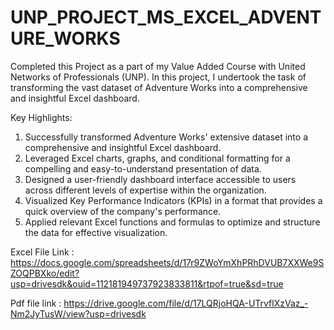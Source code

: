 # UNP_PROJECT_MS_EXCEL_ADVENTURE_WORKS
Completed this Project as a part of my Value Added Course with United Networks of Professionals (UNP). In this project, I undertook the task of transforming the vast dataset of Adventure Works into a comprehensive and insightful Excel dashboard.

Key Highlights:

1. Successfully transformed Adventure Works' extensive dataset into a comprehensive and insightful Excel dashboard.
2. Leveraged Excel charts, graphs, and conditional formatting for a compelling and easy-to-understand presentation of data.
3. Designed a user-friendly dashboard interface accessible to users across different levels of expertise within the organization.
4. Visualized Key Performance Indicators (KPIs) in a format that provides a quick overview of the company's performance.
5. Applied relevant Excel functions and formulas to optimize and structure the data for effective visualization.

Excel File Link : https://docs.google.com/spreadsheets/d/17r9ZWoYmXhPRhDVUB7XXWe9SZOQPBXko/edit?usp=drivesdk&ouid=112181949737923833811&rtpof=true&sd=true

Pdf file link : https://drive.google.com/file/d/17LQRjoHQA-UTrvflXzVaz_-Nm2JyTusW/view?usp=drivesdk
